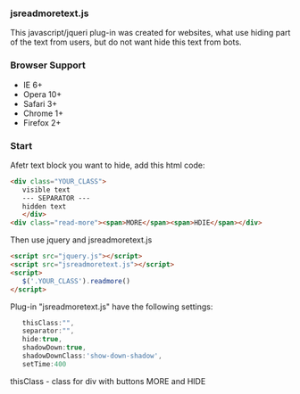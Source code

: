 ### jsreadmoretext.js

This javascript/jqueri plug-in was created for websites, what use hiding part of the text from users, but do not want hide this text from bots.

### Browser Support

  * IE 6+
  * Opera 10+
  * Safari 3+
  * Chrome 1+
  * Firefox 2+

### Start

Afetr text block you want to hide, add this html code:
``` html
<div class="YOUR_CLASS">
   visible text
   --- SEPARATOR ---
   hidden text
   </div>
<div class="read-more"><span>MORE</span><span>HDIE</span></div>
```

Then use jquery and jsreadmoretext.js 
``` html
<script src="jquery.js"></script>
<script src="jsreadmoretext.js"></script>
<script>
   $('.YOUR_CLASS').readmore()
</script>
```

Plug-in "jsreadmoretext.js" have the following settings:
``` js
   thisClass:"",
   separator:"",
   hide:true,
   shadowDown:true,
   shadowDownClass:'show-down-shadow',
   setTime:400
```
thisClass - class for div with buttons MORE and HIDE
